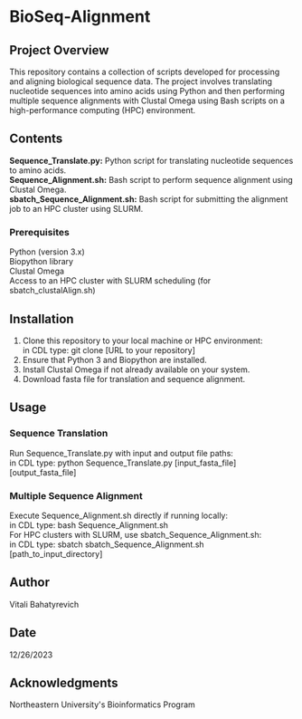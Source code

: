 # BioSeq-Alignment

## Project Overview
This repository contains a collection of scripts developed for processing and aligning biological sequence data. The project involves translating nucleotide sequences into amino acids using Python and then performing multiple sequence alignments with Clustal Omega using Bash scripts on a high-performance computing (HPC) environment.

## Contents
**Sequence_Translate.py:** Python script for translating nucleotide sequences to amino acids.   
**Sequence_Alignment.sh:** Bash script to perform sequence alignment using Clustal Omega.   
**sbatch_Sequence_Alignment.sh:** Bash script for submitting the alignment job to an HPC cluster using SLURM. 

### Prerequisites
Python (version 3.x)    
Biopython library    
Clustal Omega    
Access to an HPC cluster with SLURM scheduling (for sbatch_clustalAlign.sh)   

## Installation
1. Clone this repository to your local machine or HPC environment:   
   in CDL type: git clone [URL to your repository] 
2. Ensure that Python 3 and Biopython are installed.
3. Install Clustal Omega if not already available on your system.
4. Download fasta file for translation and sequence alignment.
   
## Usage
### Sequence Translation
Run Sequence_Translate.py with input and output file paths:     
   in CDL type: python Sequence_Translate.py [input_fasta_file] [output_fasta_file]
### Multiple Sequence Alignment
Execute Sequence_Alignment.sh directly if running locally:     
   in CDL type: bash Sequence_Alignment.sh   
For HPC clusters with SLURM, use sbatch_Sequence_Alignment.sh:     
   in CDL type: sbatch sbatch_Sequence_Alignment.sh [path_to_input_directory]

## Author
Vitali Bahatyrevich

## Date
12/26/2023

## Acknowledgments
Northeastern University's Bioinformatics Program
